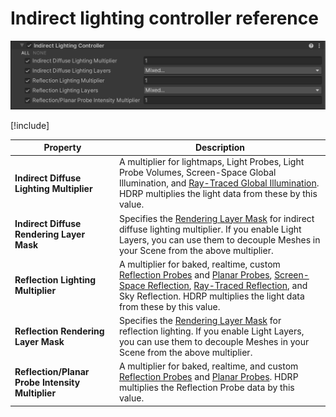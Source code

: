 # Indirect lighting controller reference

![](Images/Override-IndirectLightingController1.png)

[!include[](snippets/Volume-Override-Enable-Properties.md)]

| Property                                         | Description                                                  |
| ------------------------------------------------ | ------------------------------------------------------------ |
| **Indirect Diffuse Lighting Multiplier**         | A multiplier for lightmaps, Light Probes, Light Probe Volumes, Screen-Space Global Illumination, and [Ray-Traced Global Illumination](Ray-Traced-Global-Illumination.md). HDRP multiplies the light data from these by this value. |
| **Indirect Diffuse Rendering Layer Mask**        | Specifies the [Rendering Layer Mask](Rendering-Layers.md) for indirect diffuse lighting multiplier. If you enable Light Layers, you can use them to decouple Meshes in your Scene from the above multiplier. |
| **Reflection Lighting Multiplier**               | A multiplier for baked, realtime, custom [Reflection Probes](Reflection-Probe.md) and [Planar Probes](Planar-Reflection-Probe.md), [Screen-Space Reflection](Override-Screen-Space-Reflection.md), [Ray-Traced Reflection](Ray-Traced-Reflections.md), and Sky Reflection. HDRP multiplies the light data from these by this value. |
| **Reflection Rendering Layer Mask**              | Specifies the [Rendering Layer Mask](Rendering-Layers.md) for reflection lighting. If you enable Light Layers, you can use them to decouple Meshes in your Scene from the above multiplier. |
| **Reflection/Planar Probe Intensity Multiplier** | A multiplier for baked, realtime, and custom [Reflection Probes](Reflection-Probe.md) and [Planar Probes](Planar-Reflection-Probe.md). HDRP multiplies the Reflection Probe data by this value. |